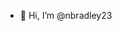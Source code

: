- 👋 Hi, I’m @nbradley23


<!---
nbradley23/nbradley23 is a ✨ special ✨ repository because its `README.md` (this file) appears on your GitHub profile.
You can click the Preview link to take a look at your changes.
--->
